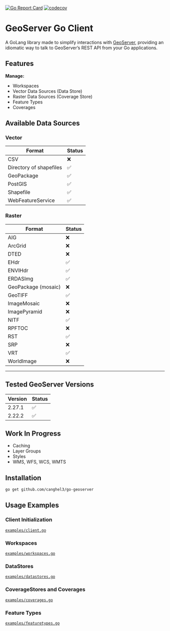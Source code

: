 [![Go Report Card](https://goreportcard.com/badge/github.com/canghel3/go-geoserver)](https://goreportcard.com/report/github.com/canghel3/go-geoserver)
[![codecov](https://codecov.io/gh/canghel3/go-geoserver/graph/badge.svg?token=OTMJR61Q1H)](https://codecov.io/gh/canghel3/go-geoserver)

# GeoServer Go Client

A GoLang library made to simplify interactions with [GeoServer](https://geoserver.org/), providing an idiomatic way to
talk to GeoServer’s REST API from your Go applications.

## Features

**Manage:**

- Workspaces
- Vector Data Sources (Data Store)
- Raster Data Sources (Coverage Store)
- Feature Types
- Coverages

## Available Data Sources

### Vector

| Format                  | Status |
|-------------------------|--------|
| CSV                     | ❌      |
| Directory of shapefiles | ✅      |
| GeoPackage              | ✅      |
| PostGIS                 | ✅      |
| Shapefile               | ✅      |
| WebFeatureService       | ✅      |

### Raster

| Format              | Status |
|---------------------|--------|
| AIG                 | ❌      |
| ArcGrid             | ❌      |
| DTED                | ❌      |
| EHdr                | ✅      |
| ENVIHdr             | ✅      |
| ERDASImg            | ✅      |
| GeoPackage (mosaic) | ❌      |
| GeoTIFF             | ✅      |
| ImageMosaic         | ❌      |
| ImagePyramid        | ❌      |
| NITF                | ✅      |
| RPFTOC              | ❌      |
| RST                 | ✅      |
| SRP                 | ❌      |
| VRT                 | ✅      |
| WorldImage          | ❌      |

---

## Tested GeoServer Versions

| Version | Status |
|---------|--------|
| 2.27.1  | ✅      |
| 2.22.2  | ✅      |

## Work In Progress

- Caching
- Layer Groups
- Styles
- WMS, WFS, WCS, WMTS

## Installation

```bash
go get github.com/canghel3/go-geoserver
```

## Usage Examples

### Client Initialization

[`examples/client.go`](./pkg/client/client_test.go)

### Workspaces

[`examples/workspaces.go`](./pkg/client/workspace_test.go)

### DataStores

[`examples/datastores.go`](./pkg/actions/datastore_test.go)

### CoverageStores and Coverages

[`examples/coverages.go`](./pkg/client/coverage_test.go)

### Feature Types

[`examples/featuretypes.go`](./pkg/client/featuretype_test.go)
